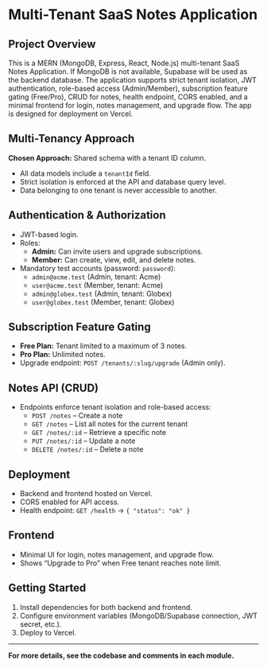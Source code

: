 # Multi-Tenant SaaS Notes Application

## Project Overview
This is a MERN (MongoDB, Express, React, Node.js) multi-tenant SaaS Notes Application. If MongoDB is not available, Supabase will be used as the backend database. The application supports strict tenant isolation, JWT authentication, role-based access (Admin/Member), subscription feature gating (Free/Pro), CRUD for notes, health endpoint, CORS enabled, and a minimal frontend for login, notes management, and upgrade flow. The app is designed for deployment on Vercel.

## Multi-Tenancy Approach
**Chosen Approach:** Shared schema with a tenant ID column.
- All data models include a `tenantId` field.
- Strict isolation is enforced at the API and database query level.
- Data belonging to one tenant is never accessible to another.

## Authentication & Authorization
- JWT-based login.
- Roles:
  - **Admin:** Can invite users and upgrade subscriptions.
  - **Member:** Can create, view, edit, and delete notes.
- Mandatory test accounts (password: `password`):
  - `admin@acme.test` (Admin, tenant: Acme)
  - `user@acme.test` (Member, tenant: Acme)
  - `admin@globex.test` (Admin, tenant: Globex)
  - `user@globex.test` (Member, tenant: Globex)

## Subscription Feature Gating
- **Free Plan:** Tenant limited to a maximum of 3 notes.
- **Pro Plan:** Unlimited notes.
- Upgrade endpoint: `POST /tenants/:slug/upgrade` (Admin only).

## Notes API (CRUD)
- Endpoints enforce tenant isolation and role-based access:
  - `POST /notes` – Create a note
  - `GET /notes` – List all notes for the current tenant
  - `GET /notes/:id` – Retrieve a specific note
  - `PUT /notes/:id` – Update a note
  - `DELETE /notes/:id` – Delete a note

## Deployment
- Backend and frontend hosted on Vercel.
- CORS enabled for API access.
- Health endpoint: `GET /health` → `{ "status": "ok" }`

## Frontend
- Minimal UI for login, notes management, and upgrade flow.
- Shows “Upgrade to Pro” when Free tenant reaches note limit.

## Getting Started
1. Install dependencies for both backend and frontend.
2. Configure environment variables (MongoDB/Supabase connection, JWT secret, etc.).
3. Deploy to Vercel.

---

**For more details, see the codebase and comments in each module.**
